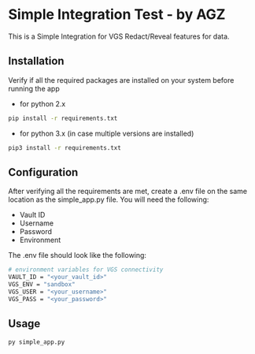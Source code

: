 # Simple Integration Test - by AGZ

This is a Simple Integration for VGS Redact/Reveal features for data.

## Installation

Verify if all the required packages are installed on your system before running the app

* for python 2.x
```bash
pip install -r requirements.txt
```

* for python 3.x (in case multiple versions are installed)
```bash
pip3 install -r requirements.txt
```

## Configuration

After verifying all the requirements are met, create a .env file on the same location as the simple_app.py file. You will need the following:
* Vault ID
* Username
* Password
* Environment

The .env file should look like the following:
```bash
# environment variables for VGS connectivity
VAULT_ID = "<your_vault_id>"
VGS_ENV = "sandbox"
VGS_USER = "<your_username>"
VGS_PASS = "<your_password>"
```

## Usage

```bash
py simple_app.py
```